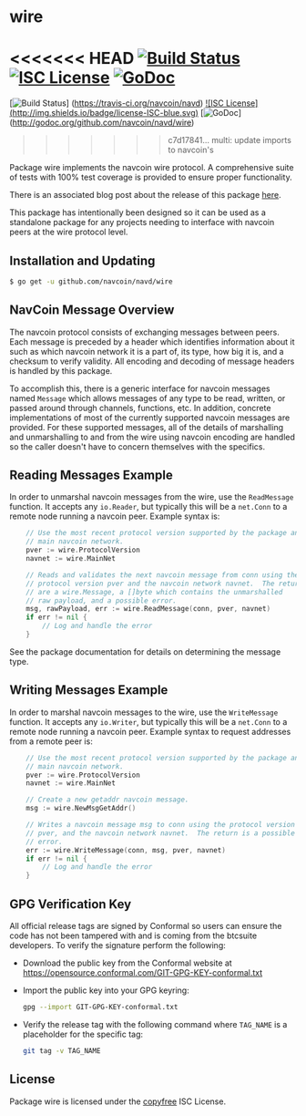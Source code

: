 wire
====

<<<<<<< HEAD
[![Build Status](http://img.shields.io/travis/navcoin/navd.svg)](https://travis-ci.org/navcoin/navd)
[![ISC License](http://img.shields.io/badge/license-ISC-blue.svg)](http://copyfree.org)
[![GoDoc](https://img.shields.io/badge/godoc-reference-blue.svg)](http://godoc.org/github.com/navcoin/navd/wire)
=======
[![Build Status](http://img.shields.io/travis/navcoin/navd.svg)]
(https://travis-ci.org/navcoin/navd) [![ISC License]
(http://img.shields.io/badge/license-ISC-blue.svg)](http://copyfree.org)
[![GoDoc](https://img.shields.io/badge/godoc-reference-blue.svg)]
(http://godoc.org/github.com/navcoin/navd/wire)
>>>>>>> c7d17841... multi: update imports to navcoin's

Package wire implements the navcoin wire protocol.  A comprehensive suite of
tests with 100% test coverage is provided to ensure proper functionality.

There is an associated blog post about the release of this package
[here](https://blog.conformal.com/navwire-the-navcoin-wire-protocol-package-from-navd/).

This package has intentionally been designed so it can be used as a standalone
package for any projects needing to interface with navcoin peers at the wire
protocol level.

## Installation and Updating

```bash
$ go get -u github.com/navcoin/navd/wire
```

## NavCoin Message Overview

The navcoin protocol consists of exchanging messages between peers. Each message
is preceded by a header which identifies information about it such as which
navcoin network it is a part of, its type, how big it is, and a checksum to
verify validity. All encoding and decoding of message headers is handled by this
package.

To accomplish this, there is a generic interface for navcoin messages named
`Message` which allows messages of any type to be read, written, or passed
around through channels, functions, etc. In addition, concrete implementations
of most of the currently supported navcoin messages are provided. For these
supported messages, all of the details of marshalling and unmarshalling to and
from the wire using navcoin encoding are handled so the caller doesn't have to
concern themselves with the specifics.

## Reading Messages Example

In order to unmarshal navcoin messages from the wire, use the `ReadMessage`
function. It accepts any `io.Reader`, but typically this will be a `net.Conn`
to a remote node running a navcoin peer.  Example syntax is:

```Go
	// Use the most recent protocol version supported by the package and the
	// main navcoin network.
	pver := wire.ProtocolVersion
	navnet := wire.MainNet

	// Reads and validates the next navcoin message from conn using the
	// protocol version pver and the navcoin network navnet.  The returns
	// are a wire.Message, a []byte which contains the unmarshalled
	// raw payload, and a possible error.
	msg, rawPayload, err := wire.ReadMessage(conn, pver, navnet)
	if err != nil {
		// Log and handle the error
	}
```

See the package documentation for details on determining the message type.

## Writing Messages Example

In order to marshal navcoin messages to the wire, use the `WriteMessage`
function. It accepts any `io.Writer`, but typically this will be a `net.Conn`
to a remote node running a navcoin peer. Example syntax to request addresses
from a remote peer is:

```Go
	// Use the most recent protocol version supported by the package and the
	// main navcoin network.
	pver := wire.ProtocolVersion
	navnet := wire.MainNet

	// Create a new getaddr navcoin message.
	msg := wire.NewMsgGetAddr()

	// Writes a navcoin message msg to conn using the protocol version
	// pver, and the navcoin network navnet.  The return is a possible
	// error.
	err := wire.WriteMessage(conn, msg, pver, navnet)
	if err != nil {
		// Log and handle the error
	}
```

## GPG Verification Key

All official release tags are signed by Conformal so users can ensure the code
has not been tampered with and is coming from the btcsuite developers.  To
verify the signature perform the following:

- Download the public key from the Conformal website at
  https://opensource.conformal.com/GIT-GPG-KEY-conformal.txt

- Import the public key into your GPG keyring:
  ```bash
  gpg --import GIT-GPG-KEY-conformal.txt
  ```

- Verify the release tag with the following command where `TAG_NAME` is a
  placeholder for the specific tag:
  ```bash
  git tag -v TAG_NAME
  ```

## License

Package wire is licensed under the [copyfree](http://copyfree.org) ISC
License.
